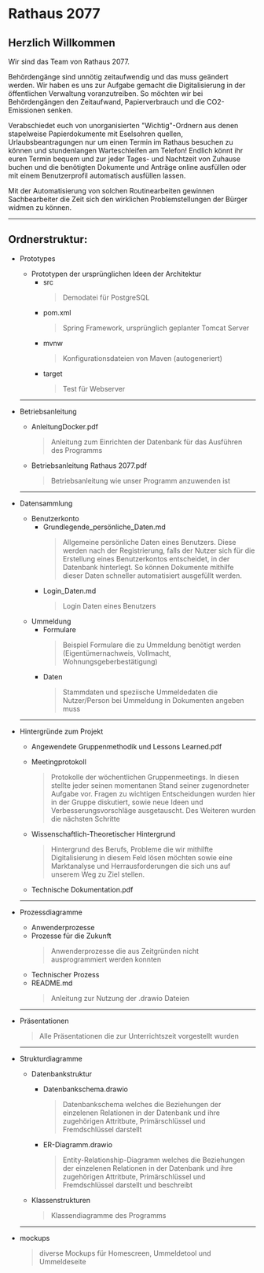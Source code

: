<h1>Rathaus 2077</h1>

<h2>Herzlich Willkommen</h2>

Wir sind das Team von Rathaus 2077.

Behördengänge sind unnötig zeitaufwendig und das muss geändert werden. Wir haben es uns zur Aufgabe gemacht die Digitalisierung in der öffentlichen Verwaltung voranzutreiben. So möchten wir bei Behördengängen den Zeitaufwand, Papierverbrauch und die CO2-Emissionen senken.

Verabschiedet euch von unorganisierten "Wichtig"-Ordnern aus denen stapelweise Papierdokumente mit Eselsohren quellen, Urlaubsbeantragungen nur um einen Termin im Rathaus besuchen zu können und stundenlangen Warteschleifen am Telefon! Endlich könnt ihr euren Termin bequem und zur jeder Tages- und Nachtzeit von Zuhause buchen und die benötigten Dokumente und Anträge online ausfüllen oder mit einem Benutzerprofil automatisch ausfüllen lassen.

Mit der Automatisierung von solchen Routinearbeiten gewinnen Sachbearbeiter die Zeit sich den wirklichen Problemstellungen der Bürger widmen zu können.

<hr>

<h2>Ordnerstruktur:</h2>

- Prototypes
	- Prototypen der ursprünglichen Ideen der Architektur
		- src
			> Demodatei für PostgreSQL
		- pom.xml
			> Spring Framework, ursprünglich geplanter Tomcat Server
		- mvnw
			> Konfigurationsdateien von Maven (autogeneriert)
		- target
			> Test für Webserver
	
	<hr>
 
- Betriebsanleitung
	- AnleitungDocker.pdf
		> Anleitung zum Einrichten der Datenbank für das Ausführen des Programms
	- Betriebsanleitung Rathaus 2077.pdf
		> Betriebsanleitung wie unser Programm anzuwenden ist
  
 	<hr>
  
- Datensammlung
	- Benutzerkonto  
		- Grundlegende_persönliche_Daten.md
			> Allgemeine persönliche Daten eines Benutzers. Diese werden nach der Registrierung, falls der Nutzer sich für die Erstellung eines Benutzerkontos entscheidet, in der Datenbank hinterlegt. So können Dokumente mithilfe dieser Daten schneller automatisiert ausgefüllt werden.
		- Login_Daten.md
			> Login Daten eines Benutzers 
	- Ummeldung
		- Formulare
			> Beispiel Formulare die zu Ummeldung benötigt werden (Eigentümernachweis, Vollmacht, Wohnungsgeberbestätigung)
		- Daten 
			> Stammdaten und speziische Ummeldedaten die Nutzer/Person bei Ummeldung in Dokumenten angeben muss


	<hr>

- Hintergründe zum Projekt
	- Angewendete Gruppenmethodik und Lessons Learned.pdf
	- Meetingprotokoll
		> Protokolle der wöchentlichen Gruppenmeetings. In diesen stellte jeder seinen momentanen Stand seiner zugenordneter Aufgabe vor. Fragen zu wichtigen Entscheidungen wurden hier in der Gruppe diskutiert, sowie neue Ideen und Verbesserungsvorschläge ausgetauscht. Des Weiteren wurden die nächsten Schritte 
	
	- Wissenschaftlich-Theoretischer Hintergrund
		> Hintergrund des Berufs, Probleme die wir mithilfte Digitalisierung in diesem Feld lösen möchten sowie eine Marktanalyse und Herrausforderungen die sich uns auf unserem Weg zu Ziel stellen.
	- Technische Dokumentation.pdf

	<hr>


- Prozessdiagramme
 	- Anwenderprozesse
 	- Prozesse für die Zukunft
 		> Anwenderprozesse die aus Zeitgründen nicht ausprogrammiert werden konnten
 	- Technischer Prozess
 	- README.md
		> Anleitung zur Nutzung der .drawio Dateien

	<hr>

- Präsentationen
	> Alle Präsentationen die zur Unterrichtszeit vorgestellt wurden

	<hr>

- Strukturdiagramme
	- Datenbankstruktur
		- Datenbankschema.drawio
			> Datenbankschema welches die Beziehungen der einzelenen Relationen in der Datenbank und ihre zugehörigen Attritbute, Primärschlüssel und Fremdschlüssel darstellt
		- ER-Diagramm.drawio
			> Entity-Relationship-Diagramm welches die Beziehungen der einzelenen Relationen in der Datenbank und ihre zugehörigen Attritbute, Primärschlüssel und Fremdschlüssel darstellt und beschreibt
		
	- Klassenstrukturen
		> Klassendiagramme des Programms

	<hr>

- mockups
	> diverse Mockups für Homescreen, Ummeldetool und Ummeldeseite


			
